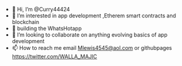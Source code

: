 - 👋 Hi, I’m @Curry44424
- 👀 I’m interested in app development ,Etherem smart contracts and blockchain 
- 🌱 building the WhatsHotapp
- 💞️ I’m looking to collaborate on  anything evolving basics of app development 
- 📫 How to reach me  email Mlewis4545@aol.com or githubpages 
   https://twitter.com/WALLA_MAJIC
<!---
Curry44424/Curry44424 is a ✨ special ✨ repository because its `README.md` (this file) appears on your GitHub profile.
You can click the Preview link to take a look at your changes.
--->
